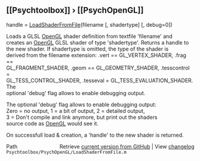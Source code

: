 ## [[Psychtoolbox]] &#8250; [[PsychOpenGL]]

handle = [LoadShaderFromFile](LoadShaderFromFile)(filename [, shadertype] [, debug=0])  
  
Loads a GLSL [OpenGL](OpenGL) shader definition from textfile 'filename' and  
creates an [OpenGL](OpenGL) GLSL shader of type 'shadertype'. Returns a handle to  
the new shader. If shadertype is omitted, the type of the shader is  
derived from the filename extension: .vert == GL\_VERTEX\_SHADER, .frag ==  
GL\_FRAGMENT\_SHADER, .geom == GL\_GEOMETRY\_SHADER, .tesscontrol =  
GL\_TESS\_CONTROL\_SHADER, .tesseval = GL\_TESS\_EVALUATION\_SHADER. The  
optional 'debug' flag allows to enable debugging output.  
  
The optional 'debug' flag allows to enable debugging output:  
Zero = no output, 1 = a bit of output, 2 = detailed output,  
3 = Don't compile and link anymore, but print out the shaders  
source code as [OpenGL](OpenGL) would see it.  
  
On successfull load & creation, a 'handle' to the new shader is returned.  
  




<div class="code_header" style="text-align:right;">
  <span style="float:left;">Path&nbsp;&nbsp;</span> <span class="counter">Retrieve <a href=
  "https://raw.github.com/Psychtoolbox-3/Psychtoolbox-3/beta/Psychtoolbox/PsychOpenGL/LoadShaderFromFile.m">current version from GitHub</a> | View <a href=
  "https://github.com/Psychtoolbox-3/Psychtoolbox-3/commits/beta/Psychtoolbox/PsychOpenGL/LoadShaderFromFile.m">changelog</a></span>
</div>
<div class="code">
  <code>Psychtoolbox/PsychOpenGL/LoadShaderFromFile.m</code>
</div>

